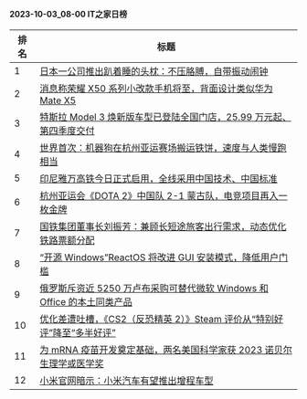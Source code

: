 #### 2023-10-03_08-00  IT之家日榜

| 排名 | 标题|
| --- | ---|
| 1 | [日本一公司推出趴着睡的头枕：不压胳膊，自带振动闹钟](https://www.ithome.com/0/722/792.htm) |
| 2 | [消息称荣耀 X50 系列小改款手机将至，背面设计类似华为 Mate X5](https://www.ithome.com/0/722/805.htm) |
| 3 | [特斯拉 Model 3 焕新版车型已登陆全国门店，25.99 万元起、第四季度交付](https://www.ithome.com/0/722/816.htm) |
| 4 | [世界首次：机器狗在杭州亚运赛场搬运铁饼，速度与人类慢跑相当](https://www.ithome.com/0/722/821.htm) |
| 5 | [印尼雅万高铁今日正式启用，全线采用中国技术、中国标准](https://www.ithome.com/0/722/800.htm) |
| 6 | [杭州亚运会《DOTA 2》中国队 2-1 蒙古队，电竞项目再入一枚金牌](https://www.ithome.com/0/722/857.htm) |
| 7 | [国铁集团董事长刘振芳：兼顾长短途旅客出行需求，动态优化铁路票额分配](https://www.ithome.com/0/722/811.htm) |
| 8 | [“开源 Windows”ReactOS 将改进 GUI 安装模式，降低用户门槛](https://www.ithome.com/0/722/785.htm) |
| 9 | [俄罗斯斥资近 5250 万卢布采购可替代微软 Windows 和 Office 的本土同类产品](https://www.ithome.com/0/722/830.htm) |
| 10 | [优化差遭吐槽，《CS2（反恐精英 2）》Steam 评价从“特别好评”降至“多半好评”](https://www.ithome.com/0/722/790.htm) |
| 11 | [为 mRNA 疫苗开发奠定基础，两名美国科学家获 2023 诺贝尔生理学或医学奖](https://www.ithome.com/0/722/834.htm) |
| 12 | [小米官网暗示：小米汽车有望推出增程车型](https://www.ithome.com/0/722/859.htm) |
